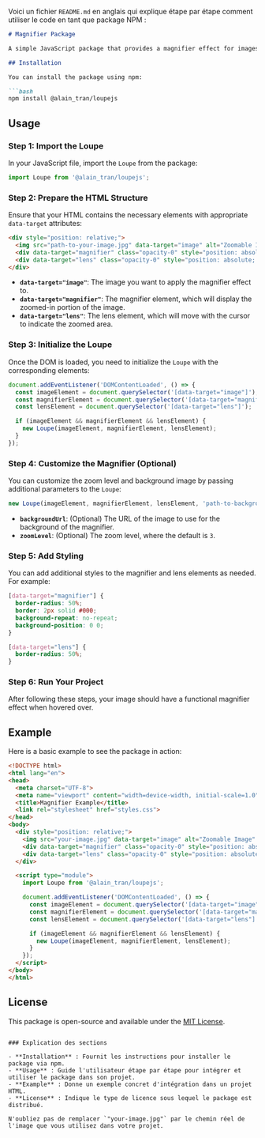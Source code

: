 Voici un fichier `README.md` en anglais qui explique étape par étape comment utiliser le code en tant que package NPM :

```markdown
# Magnifier Package

A simple JavaScript package that provides a magnifier effect for images. This package allows you to zoom in on images with a customizable magnifier and lens element.

## Installation

You can install the package using npm:

```bash
npm install @alain_tran/loupejs
```

## Usage

### Step 1: Import the Loupe

In your JavaScript file, import the `Loupe` from the package:

```javascript
import Loupe from '@alain_tran/loupejs';
```

### Step 2: Prepare the HTML Structure

Ensure that your HTML contains the necessary elements with appropriate `data-target` attributes:

```html
<div style="position: relative;">
  <img src="path-to-your-image.jpg" data-target="image" alt="Zoomable Image" style="width: 100%; height: auto;">
  <div data-target="magnifier" class="opacity-0" style="position: absolute; width: 100px; height: 100px; pointer-events: none;"></div>
  <div data-target="lens" class="opacity-0" style="position: absolute; width: 50px; height: 50px; border: 2px solid #000;"></div>
</div>
```

- **`data-target="image"`**: The image you want to apply the magnifier effect to.
- **`data-target="magnifier"`**: The magnifier element, which will display the zoomed-in portion of the image.
- **`data-target="lens"`**: The lens element, which will move with the cursor to indicate the zoomed area.

### Step 3: Initialize the Loupe

Once the DOM is loaded, you need to initialize the `Loupe` with the corresponding elements:

```javascript
document.addEventListener('DOMContentLoaded', () => {
  const imageElement = document.querySelector('[data-target="image"]');
  const magnifierElement = document.querySelector('[data-target="magnifier"]');
  const lensElement = document.querySelector('[data-target="lens"]');

  if (imageElement && magnifierElement && lensElement) {
    new Loupe(imageElement, magnifierElement, lensElement);
  }
});
```

### Step 4: Customize the Magnifier (Optional)

You can customize the zoom level and background image by passing additional parameters to the `Loupe`:

```javascript
new Loupe(imageElement, magnifierElement, lensElement, 'path-to-background-image.jpg', 4);
```

- **`backgroundUrl`**: (Optional) The URL of the image to use for the background of the magnifier.
- **`zoomLevel`**: (Optional) The zoom level, where the default is `3`.

### Step 5: Add Styling

You can add additional styles to the magnifier and lens elements as needed. For example:

```css
[data-target="magnifier"] {
  border-radius: 50%;
  border: 2px solid #000;
  background-repeat: no-repeat;
  background-position: 0 0;
}

[data-target="lens"] {
  border-radius: 50%;
}
```

### Step 6: Run Your Project

After following these steps, your image should have a functional magnifier effect when hovered over.

## Example

Here is a basic example to see the package in action:

```html
<!DOCTYPE html>
<html lang="en">
<head>
  <meta charset="UTF-8">
  <meta name="viewport" content="width=device-width, initial-scale=1.0">
  <title>Magnifier Example</title>
  <link rel="stylesheet" href="styles.css">
</head>
<body>
  <div style="position: relative;">
    <img src="your-image.jpg" data-target="image" alt="Zoomable Image" style="width: 100%; height: auto;">
    <div data-target="magnifier" class="opacity-0" style="position: absolute; width: 100px; height: 100px; pointer-events: none;"></div>
    <div data-target="lens" class="opacity-0" style="position: absolute; width: 50px; height: 50px; border: 2px solid #000;"></div>
  </div>

  <script type="module">
    import Loupe from '@alain_tran/loupejs';

    document.addEventListener('DOMContentLoaded', () => {
      const imageElement = document.querySelector('[data-target="image"]');
      const magnifierElement = document.querySelector('[data-target="magnifier"]');
      const lensElement = document.querySelector('[data-target="lens"]');

      if (imageElement && magnifierElement && lensElement) {
        new Loupe(imageElement, magnifierElement, lensElement);
      }
    });
  </script>
</body>
</html>
```

## License

This package is open-source and available under the [MIT License](LICENSE).

```

### Explication des sections

- **Installation** : Fournit les instructions pour installer le package via npm.
- **Usage** : Guide l'utilisateur étape par étape pour intégrer et utiliser le package dans son projet.
- **Example** : Donne un exemple concret d'intégration dans un projet HTML.
- **License** : Indique le type de licence sous lequel le package est distribué.

N'oubliez pas de remplacer `"your-image.jpg"` par le chemin réel de l'image que vous utilisez dans votre projet.